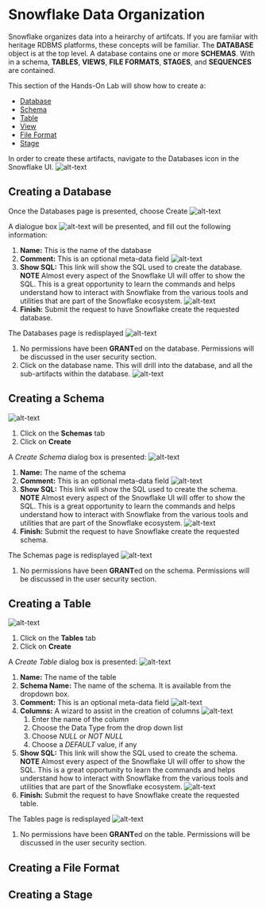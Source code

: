 # Snowflake Data Organization

Snowflake organizes data into a heirarchy of artifcats.  If you are famiiar with heritage RDBMS platforms, these concepts will be familiar.  The **DATABASE** object is at the top level.  A database contains one or more **SCHEMAS**. With in a schema, **TABLES**, **VIEWS**, **FILE FORMATS**, **STAGES**, and **SEQUENCES** are contained.  

This section of the Hands-On Lab will show how to create a:
  * [Database](#cdb)
  * [Schema](#cschema)
  * [Table](#ctab)
  * [View](./Data-Organization/CreateView.md)
  * [File Format](#cformat)
  * [Stage](#cstage)

In order to create these artifacts, navigate to the Databases icon in the Snowflake UI.  ![alt-text](./images/Database-Tab.png)

## <a name="cdb"></a>Creating a Database 
Once the Databases page is presented, choose Create ![alt-text](./images/Create-Database.png)

A dialogue box ![alt-text](./images/Create-Database-Dialoge.png) will be presented, and fill out the following information:
  1.  **Name:**  This is the name of the database
  1.  **Comment:**  This is an optional meta-data field ![alt-text](./images/Create-Database-Dialoge-Filled.png)
  1.  **Show SQL:**  This link will show the SQL used to create the database.  **NOTE** Almost every aspect of the Snowflake UI will offer to show the SQL.  This is a great opportunity to learn the commands and helps understand how to interact with Snowflake from the various tools and utilities that are part of the Snowflake ecosystem. ![alt-text](./images/Create-Database-Dialoge-Filled-ShowSQL.png)
  1.  **Finish:**  Submit the request to have Snowflake create the requested database.  

The Databases page is redisplayed ![alt-text](./images/Database-Created.png)
  1.  No permissions have been **GRANT**ed on the database.  Permissions will be discussed in the user security section.
  1.  Click on the database name.  This will drill into the database, and all the sub-artifacts within the database. ![alt-text](./images/Databases-Drill-Down.png)

## <a name="cschema"></a>Creating a Schema
![alt-text](./images/Create-Schema-Steps.png)
  1.  Click on the **Schemas** tab
  2.  Click on **Create**

A *Create Schema* dialog box is presented: ![alt-text](./images/Create-Schema-Dialogue.png)
  1.  **Name:** The name of the schema
  1.  **Comment:**  This is an optional meta-data field ![alt-text](./images/Create-Schema-Dialogue-FIlled.png)
  1.  **Show SQL:**  This link will show the SQL used to create the schema.  **NOTE** Almost every aspect of the Snowflake UI will offer to show the SQL.  This is a great opportunity to learn the commands and helps understand how to interact with Snowflake from the various tools and utilities that are part of the Snowflake ecosystem. ![alt-text](./images/Create-Schema-Dialoge-Filled-ShowSQL.png)
  1.  **Finish:**  Submit the request to have Snowflake create the requested schema.

The Schemas page is redisplayed ![alt-text](./images/Schema-Created.png)
  1.  No permissions have been **GRANT**ed on the schema.  Permissions will be discussed in the user security section.

## <a name="ctab"></a>Creating a Table
![alt-text](./images/Create-Table.png)
  1.  Click on the **Tables** tab
  2.  Click on **Create**

A *Create Table* dialog box is presented: ![alt-text](./images/Create-Table-Dialogue.png)
  1.  **Name:** The name of the table
  1.  **Schema Name:** The name of the schema.  It is available from the dropdown box.
  1.  **Comment:**  This is an optional meta-data field ![alt-text](./images/Create-Table-Dialogue-Filled.png)
  1.  **Columns:**  A wizard to assist in the creation of columns ![alt-text](./images/Create-Table-Dialogue-Columns.png)
      1.  Enter the name of the column 
      1.  Choose the Data Type from the drop down list
      1.  Choose *NULL* or *NOT NULL*
      1.  Choose a *DEFAULT* value, if any
  1.  **Show SQL:**  This link will show the SQL used to create the schema.  **NOTE** Almost every aspect of the Snowflake UI will offer to show the SQL.  This is a great opportunity to learn the commands and helps understand how to interact with Snowflake from the various tools and utilities that are part of the Snowflake ecosystem. ![alt-text](./images/Create-Table-ShowSQL.png)
  1.  **Finish:**  Submit the request to have Snowflake create the requested table.

The Tables page is redisplayed ![alt-text](./images/Table-Created.png)
  1.  No permissions have been **GRANT**ed on the table.  Permissions will be discussed in the user security section.

## <a name="cformat"></a>Creating a File Format
## <a name="cstage"></a>Creating a Stage
